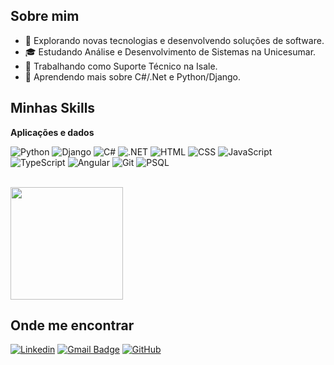 
## Sobre mim

- 🤔 Explorando novas tecnologias e desenvolvendo soluções de software.
- 🎓 Estudando Análise e Desenvolvimento de Sistemas na Unicesumar.
- 💼 Trabalhando como Suporte Técnico na Isale.
- 🌱 Aprendendo mais sobre C#/.Net e Python/Django.

## Minhas Skills

**Aplicações e dados**

![Python](https://img.shields.io/badge/Python-3776AB?style=for-the-badge&logo=python&logoColor=white
)
![Django](https://img.shields.io/badge/Django-092E20?style=for-the-badge&logo=django&logoColor=white
)
![C#](https://img.shields.io/badge/C%23-239120?style=for-the-badge&logo=c-sharp&logoColor=white
)
![.NET](https://img.shields.io/badge/.NET-5C2D91?style=for-the-badge&logo=.net&logoColor=white
)
![HTML](https://img.shields.io/badge/HTML5-E34F26?style=for-the-badge&logo=html5&logoColor=white
)
![CSS](https://img.shields.io/badge/CSS3-1572B6?style=for-the-badge&logo=css3&logoColor=white
)
![JavaScript](https://img.shields.io/badge/JavaScript-F7DF1E?style=for-the-badge&logo=javascript&logoColor=black
)
![TypeScript](https://img.shields.io/badge/TypeScript-007ACC?style=for-the-badge&logo=typescript&logoColor=white
)
![Angular](https://img.shields.io/badge/Angular-DD0031?style=for-the-badge&logo=angular&logoColor=white
)
![Git](https://img.shields.io/badge/Git-E34F26?style=for-the-badge&logo=git&logoColor=white
)
![PSQL](https://img.shields.io/badge/PostgreSQL-316192?style=for-the-badge&logo=postgresql&logoColor=white
)

<br/>

<a href="https://github.com/AlissonTZ" title="Perfil do Alisson">
  <img height="180em" src="https://github-readme-stats.vercel.app/api?username=AlissonTZ&theme=dracula&show_icons=true" />
</a>




## Onde me encontrar

[![Linkedin](https://img.shields.io/badge/-AlissonTuze-blue?style=flat-square&logo=Linkedin&logoColor=white&link=https://www.linkedin.com/in/alissontuze7k/)](https://www.linkedin.com/in/alissontuze7k/)
[![Gmail Badge](https://img.shields.io/badge/-Alissontuze@gmail.com-006bed?style=flat-square&logo=Gmail&logoColor=white&link=mailto:Alissontuze@gmail.com)](mailto:Alissontuze@gmail.com)
[![GitHub](https://img.shields.io/github/followers/AlissonTZ?label=follow&style=social)](https://github.com/AlissonTZ)
